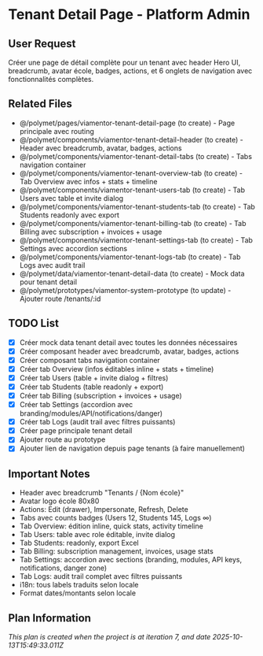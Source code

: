 # Tenant Detail Page - Platform Admin

## User Request
Créer une page de détail complète pour un tenant avec header Hero UI, breadcrumb, avatar école, badges, actions, et 6 onglets de navigation avec fonctionnalités complètes.

## Related Files
- @/polymet/pages/viamentor-tenant-detail-page (to create) - Page principale avec routing
- @/polymet/components/viamentor-tenant-detail-header (to create) - Header avec breadcrumb, avatar, badges, actions
- @/polymet/components/viamentor-tenant-detail-tabs (to create) - Tabs navigation container
- @/polymet/components/viamentor-tenant-overview-tab (to create) - Tab Overview avec infos + stats + timeline
- @/polymet/components/viamentor-tenant-users-tab (to create) - Tab Users avec table et invite dialog
- @/polymet/components/viamentor-tenant-students-tab (to create) - Tab Students readonly avec export
- @/polymet/components/viamentor-tenant-billing-tab (to create) - Tab Billing avec subscription + invoices + usage
- @/polymet/components/viamentor-tenant-settings-tab (to create) - Tab Settings avec accordion sections
- @/polymet/components/viamentor-tenant-logs-tab (to create) - Tab Logs avec audit trail
- @/polymet/data/viamentor-tenant-detail-data (to create) - Mock data pour tenant detail
- @/polymet/prototypes/viamentor-system-prototype (to update) - Ajouter route /tenants/:id

## TODO List
- [x] Créer mock data tenant detail avec toutes les données nécessaires
- [x] Créer composant header avec breadcrumb, avatar, badges, actions
- [x] Créer composant tabs navigation container
- [x] Créer tab Overview (infos éditables inline + stats + timeline)
- [x] Créer tab Users (table + invite dialog + filtres)
- [x] Créer tab Students (table readonly + export)
- [x] Créer tab Billing (subscription + invoices + usage)
- [x] Créer tab Settings (accordion avec branding/modules/API/notifications/danger)
- [x] Créer tab Logs (audit trail avec filtres puissants)
- [x] Créer page principale tenant detail
- [x] Ajouter route au prototype
- [x] Ajouter lien de navigation depuis page tenants (à faire manuellement)

## Important Notes
- Header avec breadcrumb "Tenants / {Nom école}"
- Avatar logo école 80x80
- Actions: Edit (drawer), Impersonate, Refresh, Delete
- Tabs avec counts badges (Users 12, Students 145, Logs ∞)
- Tab Overview: édition inline, quick stats, activity timeline
- Tab Users: table avec role éditable, invite dialog
- Tab Students: readonly, export Excel
- Tab Billing: subscription management, invoices, usage stats
- Tab Settings: accordion avec sections (branding, modules, API keys, notifications, danger zone)
- Tab Logs: audit trail complet avec filtres puissants
- i18n: tous labels traduits selon locale
- Format dates/montants selon locale

  
## Plan Information
*This plan is created when the project is at iteration 7, and date 2025-10-13T15:49:33.011Z*
